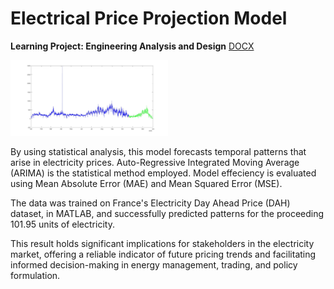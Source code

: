 # Electrical Price Projection Model

**Learning Project: Engineering Analysis and Design** [DOCX](https://github.com/Yashitasingh/electricity-price-forecasting/raw/main/Project_report_EAD.docx)


<img src="ss/Graph_new.jpg" alt="forecast analysis" width="50%"></img>



By using statistical analysis, this model forecasts temporal patterns that arise in electricity prices. Auto-Regressive Integrated Moving Average (ARIMA) is the statistical method employed. Model effeciency is evaluated using Mean Absolute Error (MAE) and Mean Squared Error (MSE).


The data was trained on France's Electricity Day Ahead Price (DAH) dataset, in MATLAB, and successfully predicted patterns for the proceeding 101.95 units of electricity.


This result holds significant implications for stakeholders in the electricity market, offering a reliable indicator of future pricing trends and facilitating informed decision-making in energy management, trading, and policy formulation.
